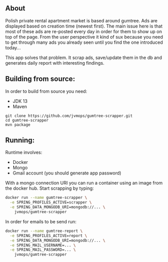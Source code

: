 ## About
Polish private rental apartment market is based around gumtree. Ads are displayed based on creation time (newest first). The main issue here is that most of these ads are re-posted every day in order for them to show up on top of the page. From the user perspective it kind of sux because you need to get through many ads you already seen until you find the one introduced today...

This app solves that problem. It scrap ads, save/update them in the db and generates daily report with interesting findings.

## Building from source:
In order to build from source you need:
- JDK 13
- Maven
```
git clone https://github.com/jvmops/gumtree-scrapper.git
cd gumtree-scrapper
mvn package
```

## Running:
Runtime involves:
- Docker
- Mongo
- Gmail account (you should generate app password)

With a mongo connection URI you can run a container using an image from the docker hub. Start scrapping by typing:
```bash
docker run --name gumtree-scrapper \
  -e SPRING_PROFILES_ACTIVE=scrapper \
  -e SPRING_DATA_MONGODB_URI=mongodb://... \
    jvmops/gumtree-scrapper
```

In order for emails to be send run:
```bash
docker run --name gumtree-report \
  -e SPRING_PROFILES_ACTIVE=report \
  -e SPRING_DATA_MONGODB_URI=mongodb://... \
  -e SPRING_MAIL_USERNAME=... \
  -e SPRING_MAIL_PASSWORD=... \
    jvmops/gumtree-scrapper
```
